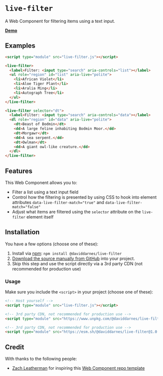 # `live-filter`

A Web Component for filtering items using a text input.

**[Demo](https://daviddarnes.github.io/live-filter/demo.html)**

## Examples

```html
<script type="module" src="live-filter.js"></script>

<live-filter>
  <label>Filter: <input type="search" aria-controls="list"></label>
  <ul role="region" id="list" aria-live="polite">
    <li>African Violet</li>
    <li>Aloe Tiger Plant</li>
    <li>Aralia Ming</li>
    <li>Autograph Tree</li>
  </ul>
</live-filter>

<live-filter selector="dt">
  <label>Filter: <input type="search" aria-controls="data"></label>
  <dl role="region" id="data" aria-live="polite">
    <dt>Beast of Bodmin</dt>
    <dd>A large feline inhabiting Bodmin Moor.</dd>
    <dt>Morgawr</dt>
    <dd>A sea serpent.</dd>
    <dt>Owlman</dt>
    <dd>A giant owl-like creature.</dd>
  </dl>
</live-filter>
```

## Features

This Web Component allows you to:

- Filter a list using a text input field
- Control how the filtering is presented by using CSS to hook into element attributes `data-live-filter-match="true"` and `data-live-filter-match="false"`
- Adjust what items are filtered using the `selector` attribute on the `live-filter` element itself

## Installation

You have a few options (choose one of these):

1. Install via [npm](https://www.npmjs.com/package/@daviddarnes/live-filter): `npm install @daviddarnes/live-filter`
1. [Download the source manually from GitHub](https://github.com/daviddarnes/live-filter/releases) into your project.
1. Skip this step and use the script directly via a 3rd party CDN (not recommended for production use)

### Usage

Make sure you include the `<script>` in your project (choose one of these):

```html
<!-- Host yourself -->
<script type="module" src="live-filter.js"></script>
```

```html
<!-- 3rd party CDN, not recommended for production use -->
<script type="module" src="https://www.unpkg.com/@daviddarnes/live-filter@1.0.0/live-filter.js"></script>
```

```html
<!-- 3rd party CDN, not recommended for production use -->
<script type="module" src="https://esm.sh/@daviddarnes/live-filter@1.0.0"></script>
```

## Credit

With thanks to the following people:

- [Zach Leatherman](https://zachleat.com) for inspiring this [Web Component repo template](https://github.com/daviddarnes/component-template)
